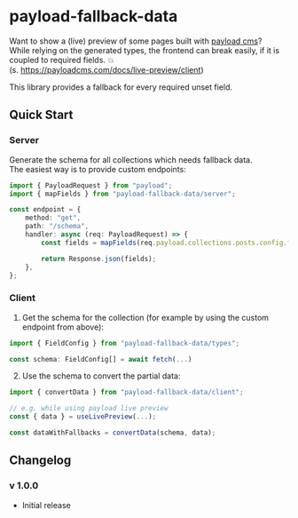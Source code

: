 # payload-fallback-data

Want to show a (live) preview of some pages built with [payload cms](https://payloadcms.com)?<br/>
While relying on the generated types, the frontend can break easily, if it is coupled to required fields. :boom:<br/>
(s. https://payloadcms.com/docs/live-preview/client)

This library provides a fallback for every required unset field.

## Quick Start

### Server

Generate the schema for all collections which needs fallback data.<br/>
The easiest way is to provide custom endpoints:

```ts
import { PayloadRequest } from "payload";
import { mapFields } from "payload-fallback-data/server";

const endpoint = {
    method: "get",
    path: "/schema",
    handler: async (req: PayloadRequest) => {
        const fields = mapFields(req.payload.collections.posts.config.flattenedFields);

        return Response.json(fields);
    },
};
```

### Client

1. Get the schema for the collection (for example by using the custom endpoint from above):

```ts
import { FieldConfig } from "payload-fallback-data/types";

const schema: FieldConfig[] = await fetch(...)
```

2. Use the schema to convert the partial data:

```ts
import { convertData } from "payload-fallback-data/client";

// e.g. while using payload live preview
const { data } = useLivePreview(...);

const dataWithFallbacks = convertData(schema, data);
```

## Changelog

### v 1.0.0

- Initial release
